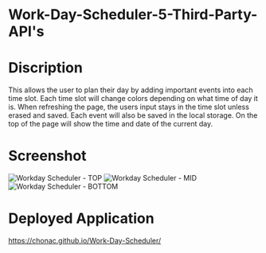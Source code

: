 # Work-Day-Scheduler-5-Third-Party-API's

# Discription

This allows the user to plan their day by adding important events into each time slot. Each time slot will change colors depending on what time of day it is. When refreshing the page, the users input stays in the time slot unless erased and saved. Each event will also be saved in the local storage. On the top of the page will show the time and date of the current day.

# Screenshot

![Workday Scheduler - TOP](https://i.postimg.cc/yYSH05Jw/Workday-top.png)
![Workday Scheduler - MID](https://i.postimg.cc/x8JWyJdK/Workday-mid.png)
![Workday Scheduler - BOTTOM](https://i.postimg.cc/J7sndpDQ/Workday-bottom.png)

# Deployed Application
https://chonac.github.io/Work-Day-Scheduler/